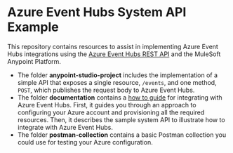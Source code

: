 # Azure Event Hubs System API Example
This repository contains resources to assist in implementing Azure Event Hubs integrations using the [Azure Event Hubs REST API](https://learn.microsoft.com/en-us/rest/api/eventhub) and the MuleSoft Anypoint Platform.

- The folder **anypoint-studio-project** includes the implementation of a simple API that exposes a single resource, `/events`, and one method, `POST`, which publishes the request body to Azure Event Hubs.
- The folder **documentation** contains a [how to guide](documentation/how-to-guide.md) for integrating with Azure Event Hubs. First, it guides you through an approach to configuring your Azure account and provisioning all the required resources. Then, it describes the sample system API to illustrate how to integrate with Azure Event Hubs.
- The folder **postman-collection** contains a basic Postman collection you could use for testing your Azure configuration.
